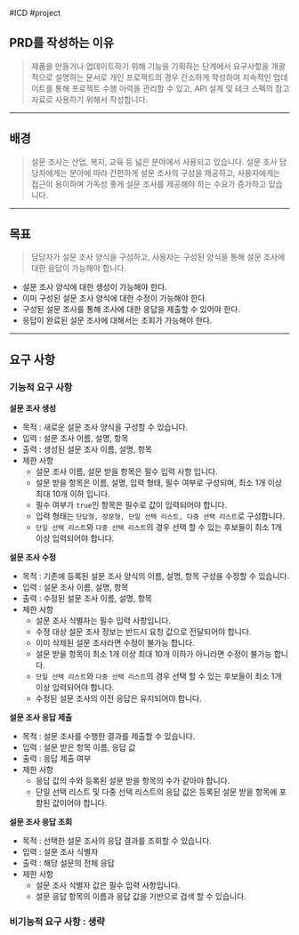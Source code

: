 #ICD #project 
## PRD를 작성하는 이유
>제품을 만들거나 업데이트하기 위해 기능을 기획하는 단계에서 요구사항을 개괄적으로 설명하는 문서로 개인 프로젝트의 경우 간소하게 작성하여 지속적인 업데이트를 통해 프로젝트 수행 이력을 관리할 수 있고, API 설계 및 테크 스펙의 참고 자료로 사용하기 위해서 작성합니다.

---
## 배경
> 설문 조사는 산업, 복지, 교육 등 넒은 분야에서 사용되고 있습니다. 설문 조사 담당자에게는 분야에 따라 간편하게 설문 조사의 구성을 제공하고, 사용자에게는 접근이 용이하며 가독성 좋게 설문 조사를 제공해야 하는 수요가 증가하고 있습니다.
---
## 목표
> 담당자가 설문 조사 양식을 구성하고, 사용자는 구성된 양식을 통해 설문 조사에 대한 응답이 가능해야 합니다.
- 설문 조사 양식에 대한 생성이 가능해야 한다.
- 이미 구성된 설문 조사 양식에 대한 수정이 가능해야 한다.
- 구성된 설문 조사를 통해 조사에 대한 응답을 제출할 수 있어야 한다.
- 응답이 완료된 설문 조사에 대해서는 조회가 가능해야 한다.
---
## 요구 사항
### 기능적 요구 사항
**설문 조사 생성**
- 목적 : 새로운 설문 조사 양식을 구성할 수 있습니다.
- 입력 : 설문 조사 이름, 설명, 항목
- 출력 : 생성된 설문 조사 이름, 설명, 항목
- 제한 사항
	- 설문 조사 이름, 설문 받을 항목은 필수 입력 사항 입니다.
	- 설문 받을 항목은 이름, 설명, 입력 형태, 필수 여부로 구성되며, 최소 1개 이상 최대 10개 이하 입니다.
	- 필수 여부가 `true`인 항목은 필수로 값이 입력되어야 합니다.
	- 입력 형태는 `단답형, 장문형, 단일 선택 리스트, 다중 선택 리스트`로 구성합니다.
	- `단일 선택 리스트`와 `다중 선택 리스트`의 경우 선택 할 수 있는 후보들이 최소 1개 이상 입력되어야 합니다.

**설문 조사 수정**
- 목적 : 기존에 등록된 설문 조사 양식의 이름, 설명, 항목 구성을 수정할 수 있습니다.
- 입력 : 설문 조사 이름, 설명, 항목
- 출력 : 수정된 설문 조사 이름, 설명, 항목
- 제한 사항
	- 설문 조사 식별자는 필수 입력 사항입니다.
	- 수정 대상 설문 조사 정보는 반드시 요청 값으로 전달되어야 합니다.
	- 이미 삭제된 설문 조사라면 수정이 불가능 합니다.
	- 설문 받을 항목이 최소 1개 이상 최대 10개 이하가 아니라면 수정이 불가능 합니다.
	- `단일 선택 리스트`와 `다중 선택 리스트`의 경우 선택 할 수 있는 후보들이 최소 1개 이상 입력되어야 합니다.
	- 수정된 설문 조사의 이전 응답은 유지되어야 합니다.

**설문 조사 응답 제출**
- 목적 : 설문 조사를 수행한 결과를 제출할 수 있습니다.
- 입력 : 설문 받은 항목 이름, 응답 값
- 출력 : 응답 제출 여부
- 제한 사항
	- 응답 값의 수와 등록된 설문 받을 항목의 수가 같아야 합니다.
	- 단일 선택 리스트 및 다중 선택 리스트의 응답 값은 등록된 설문 받을 항목에 포함된 값이어야 합니다.

**설문 조사 응답 조회**
- 목적 : 선택한 설문 조사의 응답 결과를 조회할 수 있습니다.
- 입력 : 설문 조사 식별자
- 출력 : 해당 설문의 전체 응답
- 제한 사항
	- 설문 조사 식별자 값은 필수 입력 사항입니다.
	- 설문 응답 항목의 이름과 응답 값을 기반으로 검색 할 수 있습니다.
### 비기능적 요구 사항 : 생략
